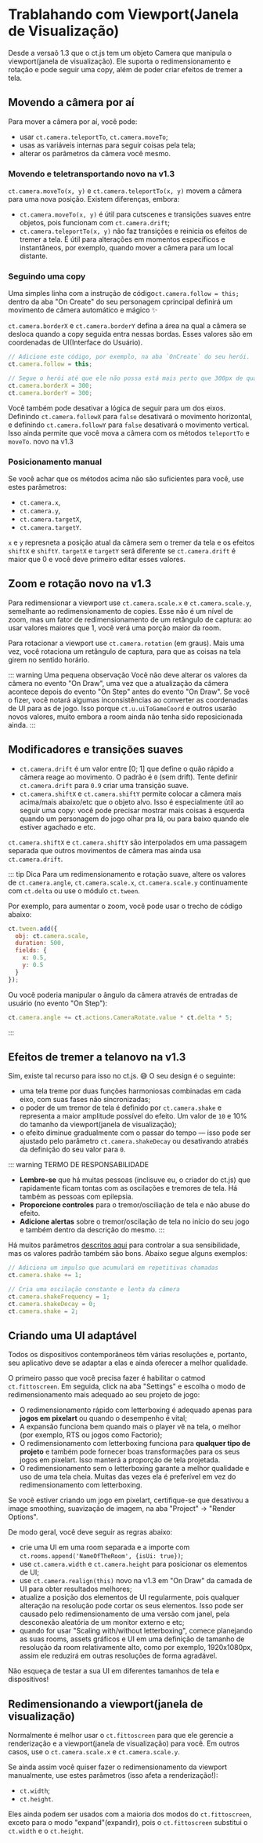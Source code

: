 # Trablahando com Viewport(Janela de Visualização)

Desde a versaõ 1.3 que o ct.js tem um objeto Camera que manipula o viewport(janela de visualização). Ele suporta o redimensionamento e rotação e pode seguir uma copy, além de poder criar efeitos de tremer a tela.

## Movendo a câmera por aí

Para mover a câmera por aí, você pode:

* usar `ct.camera.teleportTo`, `ct.camera.moveTo`;
* usas as variáveis internas para seguir coisas pela tela;
* alterar os parâmetros da câmera você mesmo.

### Movendo e teletransportando <badge>novo na v1.3</badge>

`ct.camera.moveTo(x, y)` e `ct.camera.teleportTo(x, y)` movem a câmera para uma nova posição. Existem diferenças, embora:

* `ct.camera.moveTo(x, y)` é útil para cutscenes e transições suaves entre objetos, pois funcionam com `ct.camera.drift`;
* `ct.camera.teleportTo(x, y)` não faz transições e reinicia os efeitos de tremer a tela.  É útil para alterações em momentos específicos e instantâneos, por exemplo, quando mover a câmera para um local distante.

### Seguindo uma copy

Uma simples linha com a instrução de código`ct.camera.follow = this;` dentro da aba "On Create" do seu personagem cprincipal definirá um movimento de câmera automático e mágico ✨

`ct.camera.borderX` e `ct.camera.borderY` defina a área na qual a câmera se desloca quando a copy seguida entra nessas bordas. Esses valores são em coordenadas de UI(Interface do Usuário).

```js Exemplo: seguindo uma copy com limites
// Adicione este código, por exemplo, na aba `OnCreate` do seu herói.
ct.camera.follow = this;

// Segue o herói até que ele não possa está mais perto que 300px de qualquer lado da tela
ct.camera.borderX = 300;
ct.camera.borderY = 300;
```

Você também pode desativar a lógica de seguir para um dos eixos. Definindo `ct.camera.followX` para `false` desativará o movimento horizontal, e definindo `ct.camera.followY` para `false` desativará o movimento vertical. Isso ainda permite que você mova a câmera com os métodos `teleportTo` e `moveTo`. <badge>novo na v1.3</badge>

### Posicionamento manual

Se você achar que os métodos acima não são suficientes para você, use estes parâmetros:

* `ct.camera.x`,
* `ct.camera.y`,
* `ct.camera.targetX`,
* `ct.camera.targetY`.

`x` e `y` represneta a posição atual da câmera sem o tremer da tela e os efeitos `shiftX` e `shiftY`.
`targetX` e `targetY` será diferente se `ct.camera.drift` é maior que 0 e você deve primeiro editar esses valores.

## Zoom e rotação <badge>novo na v1.3</badge>

Para redimensionar a viewport use `ct.camera.scale.x` e `ct.camera.scale.y`, semelhante ao redimensionamento de copies. Esse não é um nível de zoom, mas um fator de redimensionamento de um retângulo de captura: ao usar valores maiores que 1, você verá uma porção maior da room.

Para rotacionar a viewport use `ct.camera.rotation` (em graus). Mais uma vez, você rotaciona um retângulo de captura, para que as coisas na tela girem no sentido horário.

::: warning Uma pequena observação
Você não deve alterar os valores da câmera no evento "On Draw", uma vez que a atualização da câmera acontece depois do evento "On Step" antes do evento "On Draw". Se você o fizer, você notará algumas inconsistências ao converter as coordenadas de UI para as de jogo. Isso porque `ct.u.uiToGameCoord` e outros usarão novos valores, muito embora a room ainda não tenha sido reposicionada ainda.
:::

## Modificadores e transições suaves

* `ct.camera.drift` é um valor entre [0; 1] que define o quão rápido a câmera reage ao movimento. O padrão é `0` (sem drift). Tente definir `ct.camera.drift` para `0.9` criar uma transição suave.
* `ct.camera.shiftX` e `ct.camera.shiftY` permite colocar a câmera mais acima/mais abaixo/etc que o objeto alvo. Isso é especialmente útil ao seguir uma copy: você pode precisar mostrar mais coisas à esquerda quando um personagem do jogo olhar pra lá, ou para baixo quando ele estiver agachado e etc.

`ct.camera.shiftX` e `ct.camera.shiftY` são interpolados em uma passagem separada que outros movimentos de câmera mas ainda usa `ct.camera.drift`.

::: tip Dica
Para um redimensionamento e rotação suave, altere os valores de `ct.camera.angle`, `ct.camera.scale.x`, `ct.camera.scale.y` continuamente com `ct.delta` ou use o módulo `ct.tween`.

Por exemplo, para aumentar o zoom, você pode usar o trecho de código abaixo:
```js
ct.tween.add({
  obj: ct.camera.scale,
  duration: 500,
  fields: {
    x: 0.5,
    y: 0.5
  }
});
```

Ou você poderia manipular o ângulo da câmera através de entradas de usuário (no evento "On Step"):

```js
ct.camera.angle += ct.actions.CameraRotate.value * ct.delta * 5;
```

:::

## Efeitos de tremer a tela<badge>novo na v1.3</badge>

Sim, existe tal recurso para isso no ct.js. 😅 O seu design é o seguinte:

* uma tela treme por duas funções harmoniosas combinadas em cada eixo, com suas fases não sincronizadas;
* o poder de um tremor de tela é definido por `ct.camera.shake` e representa a maior amplitude possível do efeito. Um valor de `10` e 10% do tamanho da viewport(janela de visualização);
* o efeito diminue gradualmente com o passar do tempo — isso pode ser ajustado pelo parâmetro `ct.camera.shakeDecay` ou desativando atrabés da definição do seu valor para `0`.

::: warning TERMO DE RESPONSABILIDADE
* **Lembre-se** que há muitas pessoas (inclisuve eu, o criador do ct.js) que rapidamente ficam tontas com as oscilações e tremores de tela. Há também as pessoas com epilepsia.
* **Proporcione controles** para o tremor/osciliação de tela e não abuse do efeito.
* **Adicione alertas** sobre o tremor/oscilação de tela no início do seu jogo e também dentro da descrição do mesmo.
:::

Há muitos parâmetros [descritos aqui](./ct.camera.md) para controlar a sua sensibilidade, mas os valores padrão também são bons. Abaixo segue alguns exemplos:

```js
// Adiciona um impulso que acumulará em repetitivas chamadas
ct.camera.shake += 1;
```

```js
// Cria uma oscilação constante e lenta da câmera
ct.camera.shakeFrequency = 1;
ct.camera.shakeDecay = 0;
ct.camera.shake = 2;
```

## Criando uma UI adaptável

Todos os dispositivos contemporâneos têm várias resoluções e, portanto, seu aplicativo deve se adaptar a elas e ainda oferecer a melhor qualidade.

O primeiro passo que você precisa fazer é habilitar o catmod `ct.fittoscreen`. Em seguida, click na aba "Settings" e escolha o modo de redimensionamento mais adequado ao seu projeto de jogo:

* O redimensionamento rápido com letterboxing é adequado apenas para **jogos em pixelart** ou quando o desempenho é vital;
* A expansão funciona bem quando mais o player vê na tela, o melhor (por exemplo, RTS ou jogos como Factorio);
* O redimensionamento com letterboxing funciona para **qualquer tipo de projeto** e também pode fornecer boas transformações para os seus jogos em pixelart. Isso manterá a proporção de tela projetada.
* O redimensionamento sem o letterboxing garante a melhor qualidade e uso de uma tela cheia. Muitas das vezes ela é preferível em vez do redimensionamento com letterboxing.

Se você estiver criando um jogo em pixelart, certifique-se que desativou a image smoothing, suavização de imagem, na aba "Project" -> "Render Options".

De modo geral, você deve seguir as regras abaixo:

* crie uma UI em uma room separada e a importe com `ct.rooms.append('NameOfTheRoom', {isUi: true})`;
* use `ct.camera.width` e `ct.camera.height` para posicionar os elementos de UI;
* use `ct.camera.realign(this)` <badge>novo na v1.3</badge> em "On Draw" da camada de UI para obter resultados melhores;
* atualize a posição dos elementos de UI regularmente, pois qualquer alteração na resolução pode cortar os seus elementos. Isso pode ser causado pelo redimensionamento de uma versão com janel, pela desconexão aleatória de um monitor externo e etc;
* quando for usar "Scaling with/without letterboxing", comece planejando as suas rooms, assets gráficos e UI em uma definição de tamanho de resolução da room relativamente alto, como por exemplo, 1920x1080px, assim ele reduzirá em outras resoluções de forma agradável.

Não esqueça de testar a sua UI em diferentes tamanhos de tela e dispositivos!

## Redimensionando a viewport(janela de visualização)

Normalmente é melhor usar o `ct.fittoscreen` para que ele gerencie a renderização e a viewport(janela de visualização) para você. Em outros casos, use o `ct.camera.scale.x` e `ct.camera.scale.y`.

Se ainda assim você quiser fazer o redimensionamento da viewport manualmente, use estes parâmetros (isso afeta a renderização!):

* `ct.width`;
* `ct.height`.

Eles ainda podem ser usados com a maioria dos modos do `ct.fittoscreen`, exceto para o modo "expand"(expandir), pois o `ct.fittoscreen` substitui o `ct.width` e o `ct.height`.